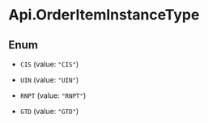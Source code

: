# Api.OrderItemInstanceType

## Enum


* `CIS` (value: `"CIS"`)

* `UIN` (value: `"UIN"`)

* `RNPT` (value: `"RNPT"`)

* `GTD` (value: `"GTD"`)


